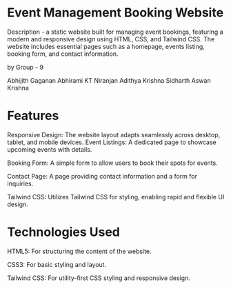 # Event Management Booking Website

Description - a static website built for managing event bookings, featuring a modern and responsive design using HTML, CSS, and Tailwind CSS. The website includes essential pages such as a homepage, events listing, booking form, and contact information.

by Group - 9 

Abhijith Gaganan 
Abhirami KT
Niranjan
Adithya Krishna
Sidharth
Aswan Krishna

# Features

Responsive Design: The website layout adapts seamlessly across desktop, tablet, and mobile devices.
Event Listings: A dedicated page to showcase upcoming events with details.

Booking Form: A simple form to allow users to book their spots for events.

Contact Page: A page providing contact information and a form for inquiries.

Tailwind CSS: Utilizes Tailwind CSS for styling, enabling rapid and flexible UI design.

# Technologies Used

HTML5: For structuring the content of the website.

CSS3: For basic styling and layout.

Tailwind CSS: For utility-first CSS styling and responsive design.
